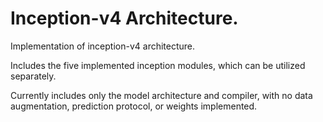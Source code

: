 # Inception-v4 Architecture.
Implementation of inception-v4 architecture. 

Includes the five implemented inception modules, which can be utilized separately. 

Currently includes only the model architecture and compiler, with no data augmentation, prediction protocol, or weights implemented.
